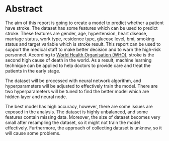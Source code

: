 # Abstract

The aim of this report is going to create a model to predict whether a patient have stroke. The dataset has some features which can be used to predict stroke. These features are gender, age, hypertension, heart disease, marriage status, work type, residence type, glucose level, bmi, smoking status and target variable which is stroke result. This report can be used to support the medical staff to make better decision and to warn the high-risk personnel. According to [World Health Organisation (WHO)](https://www.who.int/news-room/fact-sheets/detail/the-top-10-causes-of-death), stroke is the second high cause of death in the world. As a result, machine learning technique can be applied to help doctors to provide care and treat the patients in the early stage.

The dataset will be processed with neural network algorithm, and hyperparameters will be adjusted to effectively train the model. There are two hyperparameters will be tuned to find the better model which are hidden layer and neural node.

The best model has high accuracy, however, there are some issues are exposed in the analysis. The dataset is highly unbalanced, and some features contain missing data. Moreover, the size of dataset becomes very small after resampling the dataset, so it might not train the model effectively. Furthermore, the approach of collecting dataset is unknow, so it will cause some problems. 
